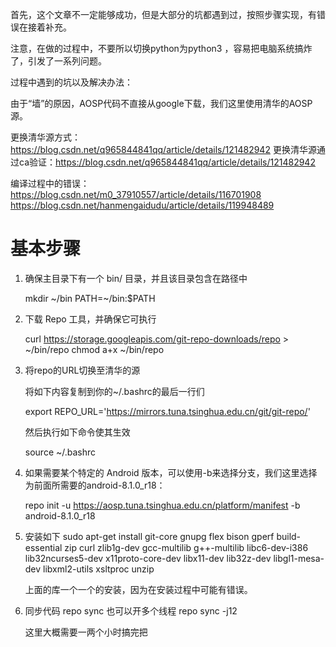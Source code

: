首先，这个文章不一定能够成功，但是大部分的坑都遇到过，按照步骤实现，有错误在接着补充。



注意，在做的过程中，不要所以切换python为python3 ，容易把电脑系统搞炸了，引发了一系列问题。

过程中遇到的坑以及解决办法：

由于“墙”的原因，AOSP代码不直接从google下载，我们这里使用清华的AOSP源。

更换清华源方式：https://blog.csdn.net/q965844841qq/article/details/121482942
更换清华源通过ca验证：https://blog.csdn.net/q965844841qq/article/details/121482942

编译过程中的错误：
https://blog.csdn.net/m0_37910557/article/details/116701908
https://blog.csdn.net/hanmengaidudu/article/details/119948489



# 基本步骤

1. 确保主目录下有一个 bin/ 目录，并且该目录包含在路径中

   mkdir ~/bin
   PATH=~/bin:$PATH

2. 下载 Repo 工具，并确保它可执行

   curl https://storage.googleapis.com/git-repo-downloads/repo > ~/bin/repo
   chmod a+x ~/bin/repo

3. 将repo的URL切换至清华的源

   将如下内容复制到你的~/.bashrc的最后一行们

   export REPO_URL='https://mirrors.tuna.tsinghua.edu.cn/git/git-repo/'

   然后执行如下命令使其生效

   source ~/.bashrc

4. 如果需要某个特定的 Android 版本，可以使用-b来选择分支，我们这里选择为前面所需要的android-8.1.0_r18：

   repo init -u https://aosp.tuna.tsinghua.edu.cn/platform/manifest -b android-8.1.0_r18

5. 安装如下
   sudo apt-get install git-core gnupg flex bison gperf build-essential zip curl zlib1g-dev gcc-multilib g++-multilib libc6-dev-i386 lib32ncurses5-dev x11proto-core-dev libx11-dev lib32z-dev libgl1-mesa-dev libxml2-utils xsltproc unzip

   上面的库一个一个的安装，因为在安装过程中可能有错误。

   

6. 同步代码
   repo  sync
   也可以开多个线程 repo sync -j12

   这里大概需要一两个小时搞完把
